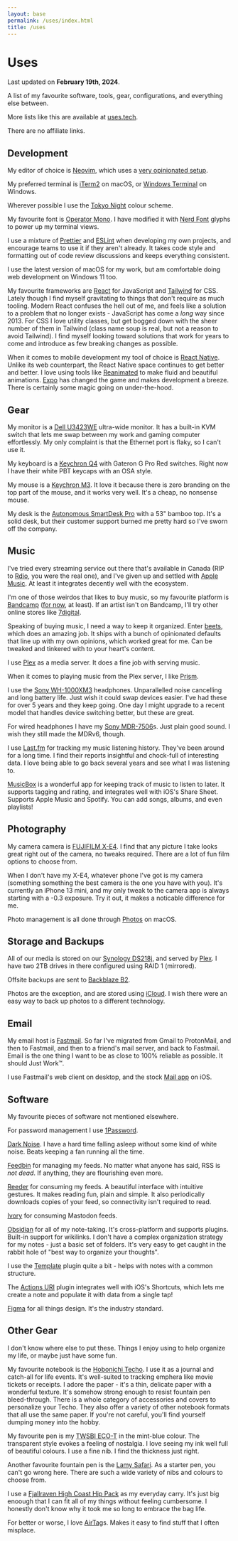 ```yaml
---
layout: base
permalink: /uses/index.html
title: /uses
---
```


# Uses

Last updated on **February 19th, 2024**.

A list of my favourite software, tools, gear, configurations, and everything else between.

More lists like this are available at [uses.tech][usestech].

There are no affiliate links.

## Development

My editor of choice is [Neovim][neovim], which uses a [very opinionated setup][neovimsetup].

My preferred terminal is [iTerm2][iterm2] on macOS, or [Windows Terminal][windowsterminal] on Windows.

Wherever possible I use the [Tokyo Night][tokyonight] colour scheme.

My favourite font is [Operator Mono][opmono]. I have modified it with [Nerd Font][nerdfont] glyphs to power up my terminal views.

I use a mixture of [Prettier][prettier] and [ESLint][eslint] when developing my own projects, and encourage teams to use it if they aren't already. It takes code style and formatting out of code review discussions and keeps everything consistent.

I use the latest version of macOS for my work, but am comfortable doing web development on Windows 11 too.

My favourite frameworks are [React][reactjs] for JavaScript and [Tailwind][tailwindcss] for CSS. Lately though I find myself gravitating to things that don't require as much tooling. Modern React confuses the hell out of me, and feels like a solution to a problem that no longer exists - JavaScript has come a _long_ way since 2013. For CSS I love utility classes, but get bogged down with the sheer number of them in Tailwind (class name soup is real, but not a reason to avoid Tailwind). I find myself looking toward solutions that work for years to come and introduce as few breaking changes as possible.

When it comes to mobile development my tool of choice is [React Native][reactnative]. Unlike its web counterpart, the React Native space continues to get better and better. I love using tools like [Reanimated][reanimated] to make fluid and beautiful animations. [Expo][expo] has changed the game and makes development a breeze. There is certainly some magic going on under-the-hood.

## Gear

My monitor is a [Dell U3423WE][u3423we] ultra-wide monitor. It has a built-in KVM switch that lets me swap between my work and gaming computer effortlessly. My only complaint is that the Ethernet port is flaky, so I can't use it.

My keyboard is a [Keychron Q4][keychronq4] with Gateron G Pro Red switches. Right now I have their white PBT keycaps with an OSA style.

My mouse is a [Keychron M3][keychronm3]. It love it because there is zero branding on the top part of the mouse, and it works very well. It's a cheap, no nonsense mouse.

My desk is the [Autonomous SmartDesk Pro][smartdesk] with a 53" bamboo top. It's a solid desk, but their customer support burned me pretty hard so I've sworn off the company.

## Music

I've tried every streaming service out there that's available in Canada (RIP to [Rdio][rdio], you were the real one), and I've given up and settled with [Apple Music][applemusic]. At least it integrates decently well with the ecosystem.

I'm one of those weirdos that likes to buy music, so my favourite platform is [Bandcamp][bandcamp] ([for now][bandcamplayoffs], at least). If an artist isn't on Bandcamp, I'll try other online stores like [7digital][7digital].

Speaking of buying music, I need a way to keep it organized. Enter [beets][beets], which does an amazing job. It ships with a bunch of opinionated defaults that line up with my own opinions, which worked great for me. Can be tweaked and tinkered with to your heart's content.

I use [Plex][plex] as a media server. It does a fine job with serving music.

When it comes to playing music from the Plex server, I like [Prism][prismapp].

I use the [Sony WH-1000XM3][wh1000xm3] headphones. Unparallelled noise cancelling and long battery life. Just wish it could swap devices easier. I've had these for over 5 years and they keep going. One day I might upgrade to a recent model that handles device switching better, but these are great.

For wired headphones I have my [Sony MDR-7506][sonymdr7506]s. Just plain good sound. I wish they still made the MDRv6, though.

I use [Last.fm][lastfm] for tracking my music listening history. They've been around for a long time. I find their reports insightful and chock-full of interesting data. I love being able to go back several years and see what I was listening to.

[MusicBox][musicbox] is a wonderful app for keeping track of music to listen to later. It supports tagging and rating, and integrates well with iOS's Share Sheet. Supports Apple Music and Spotify. You can add songs, albums, and even playlists!

## Photography

My camera camera is [FUJIFILM X-E4][fujifilmxe4]. I find that any picture I take looks great right out of the camera, no tweaks required. There are a lot of fun film options to choose from.

When I don't have my X-E4, whatever phone I've got is my camera (something something the best camera is the one you have with you). It's currently an iPhone 13 mini, and my only tweak to the camera app is always starting with a -0.3 exposure. Try it out, it makes a noticable difference for me.

Photo management is all done through [Photos][photosapp] on macOS.

## Storage and Backups

All of our media is stored on our [Synology DS218j][ds218j], and served by [Plex][plex]. I have two 2TB drives in there configured using RAID 1 (mirrored).

Offsite backups are sent to [Backblaze B2][backblazeb2].

Photos are the exception, and are stored using [iCloud][icloud]. I wish there were an easy way to back up photos to a different technology.

## Email

My email host is [Fastmail][fastmail]. So far I've migrated from Gmail to ProtonMail, and then to Fastmail, and then to a friend's mail server, and back to Fastmail. Email is the one thing I want to be as close to 100% reliable as possible. It should Just Work™.

I use Fastmail's web client on desktop, and the stock [Mail app][mailapp] on iOS.

## Software

My favourite pieces of software not mentioned elsewhere.

For password management I use [1Password][1pass].

[Dark Noise][darknoise]. I have a hard time falling asleep without some kind of white noise. Beats keeping a fan running all the time.

[Feedbin][feedbin] for managing my feeds. No matter what anyone has said, RSS is _not dead_. If anything, they are flourishing even more.

[Reeder][reeder] for consuming my feeds. A beautiful interface with intuitive gestures. It makes reading fun, plain and simple. It also periodically downloads copies of your feed, so connectivity isn't required to read.

[Ivory][ivoryapp] for consuming Mastodon feeds.

[Obsidian][obsidianmd] for all of my note-taking. It's cross-platform and supports plugins. Built-in support for wikilinks. I don't have a complex organization strategy for my notes - just a basic set of folders. It's very easy to get caught in the rabbit hole of "best way to organize your thoughts".

I use the [Template][obsidiantemplate] plugin quite a bit - helps with notes with a common structure.

The [Actions URI][obsidianactions] plugin integrates well with iOS's Shortcuts, which lets me create a note and populate it with data from a single tap!

[Figma][figma] for all things design. It's the industry standard.

## Other Gear

I don't know where else to put these. Things I enjoy using to help organize my life, or maybe just have some fun.

My favourite notebook is the [Hobonichi Techo][techo]. I use it as a journal and catch-all for life events. It's well-suited to tracking emphera like movie tickets or receipts. I adore the paper - it's a thin, delicate paper with a wonderful texture. It's somehow strong enough to resist fountain pen bleed-through. There is a whole category of accessories and covers to personalize your Techo. They also offer a variety of other notebook formats that all use the same paper. If you're not careful, you'll find yourself dumping money into the hobby.

My favourite pen is my [TWSBI ECO-T][twsbi] in the mint-blue colour. The transparent style evokes a feeling of nostalgia. I love seeing my ink well full of beautiful colours. I use a fine nib. I find the thickness just right.

Another favourite fountain pen is the [Lamy Safari][lamysafari]. As a starter pen, you can't go wrong here. There are such a wide variety of nibs and colours to choose from.

I use a [Fjallraven High Coast Hip Pack][hippack] as my everyday carry. It's just big enoough that I can fit all of my things without feeling cumbersome. I honestly don't know why it took me so long to embrace the bag life.

For better or worse, I love [AirTag][airtag]s. Makes it easy to find stuff that I often misplace.

[usestech]: https://uses.tech
[neovim]: https://neovim.io
[neovimsetup]: https://github.com/wonderfulfrog/neovim
[iterm2]: https://iterm2.com
[windowsterminal]: https://apps.microsoft.com/detail/9N0DX20HK701?hl=en-US&gl=US
[tokyonight]: https://github.com/folke/tokyonight.nvim
[opmono]: https://www.typography.com/blog/introducing-operator
[nerdfont]: https://github.com/ryanoasis/nerd-fonts
[prettier]: https://prettier.io
[eslint]: https://eslint.org
[u3423we]: https://www.dell.com/en-ca/shop/dell-ultrasharp-34-curved-usb-c-hub-monitor-u3423we/apd/210-bfou/monitors-monitor-accessories
[keychronq4]: https://www.keychron.com/products/keychron-q4-qmk-via-custom-mechanical-keyboard?variant=40097511669849
[keychronm3]: https://www.keychron.com/products/keychron-m3-wireless-mouse?variant=40294351929433
[smartdesk]: https://www.autonomous.ai/standing-desks/smartdesk-2-business?option_code=Smartdesk2Business-FrameSmartDesk2_DeskFrame.White,Model.Proframe-Surface_DeskDesign.53x29Classic,DeskTop.NoTop
[rdio]: https://www.theverge.com/2015/11/17/9750890/rdio-shutdown-pandora
[applemusic]: https://music.apple.com/us/browse
[bandcamp]: https://bandcamp.com
[bandcamplayoffs]: https://variety.com/2023/music/news/bandcamps-layoffs-songtradr-1235758123
[7digital]: https://ca.7digital.com
[beets]: https://beets.io
[plex]: https://www.plex.tv
[prismapp]: https://prism-music.app
[wh1000xm3]: https://www.sony.com/ug/electronics/headband-headphones/wh-1000xm3
[sonymdr7506]: https://www.rtings.com/headphones/reviews/sony/mdr-7506
[fujifilmxe4]: https://fujifilm-x.com/global/products/cameras/x-e4
[photosapp]: https://www.apple.com/ca/macos/photos
[ds218j]: https://global.download.synology.com/download/Document/Hardware/DataSheet/DiskStation/18-year/DS218j/enu/Synology_DS218j_Data_Sheet_enu.pdf
[backblazeb2]: https://www.backblaze.com/cloud-storage
[icloud]: https://www.icloud.com
[fastmail]: https://fastmail.com
[mailapp]: https://apps.apple.com/us/app/mail/id1108187098
[techo]: https://www.1101.com/store/techo/en
[lamysafari]: https://www.lamy.com/en/lamy-safari
[twsbi]: https://www.twsbi.com/collections/fountain-pens/products/twsbi-eco-t-mint-blue-fountain-pen
[hippack]: https://www.fjallraven.com/ca/en-ca/bags-gear/backpacks-bags/travel-bags/high-coast-hip-pack
[airtag]: https://www.apple.com/ca/airtag
[1pass]: https://1password.com
[darknoise]: https://darknoise.app
[lastfm]: https://last.fm
[feedbin]: https://feedbin.com
[reeder]: https://reederapp.com
[ivoryapp]: https://tapbots.com/ivory
[obsidianmd]: https://obsidian.md
[obsidiantemplate]: https://help.obsidian.md/Plugins/Templates
[obsidianactions]: https://github.com/czottmann/obsidian-actions-uri
[figma]: https://figma.com
[musicbox]: https://apps.apple.com/us/app/musicbox-save-music-for-later/id1614730313
[reactjs]: https://react.dev
[tailwindcss]: https://tailwindcss.com
[reactnative]: https://reactnative.dev
[reanimated]: https://docs.swmansion.com/react-native-reanimated
[expo]: https://expo.dev
